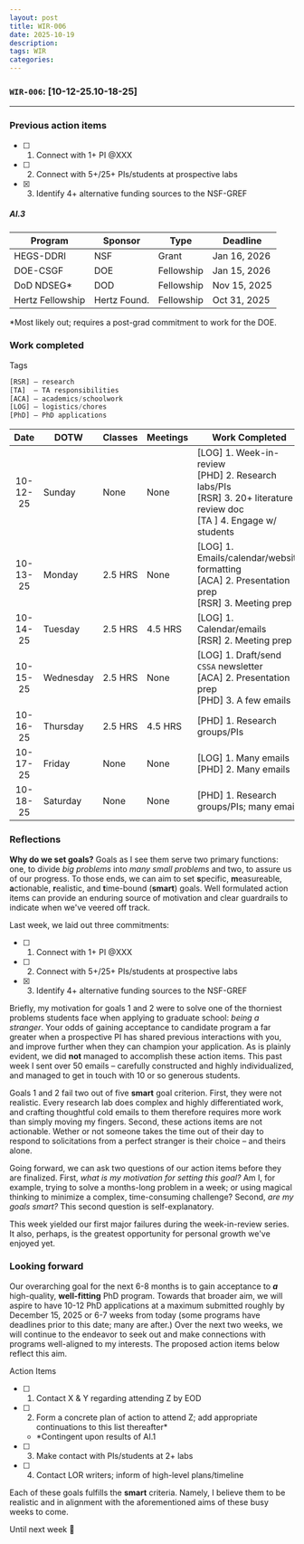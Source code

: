 ```yaml
---
layout: post
title: WIR-006
date: 2025-10-19
description:
tags: WIR
categories:
---
```


### `WIR-006`: [10-12-25.10-18-25]
---


### Previous action items

- [ ] 1. Connect with 1+ PI @XXX
- [ ] 2. Connect with 5+/25+ PIs/students at prospective labs
- [x] 3. Identify 4+ alternative funding sources to the NSF-GREF

##### AI.3

| Program          | Sponsor          | Type       | Deadline     |
| ---------------- | ---------------- | ---------- | ------------ |
| HEGS-DDRI        | NSF              | Grant      | Jan 16, 2026 |
| DOE-CSGF         | DOE              | Fellowship | Jan 15, 2026 |
| DoD NDSEG*       | DOD              | Fellowship | Nov 15, 2025 |
| Hertz Fellowship | Hertz Found.     | Fellowship | Oct 31, 2025 |

\*Most likely out; requires a post-grad commitment to work for the DOE.

### **Work completed**

Tags
```python 
[RSR] – research
[TA]  – TA responsibilities
[ACA] – academics/schoolwork
[LOG] – logistics/chores
[PhD] – PhD applications
```

|   Date   | DOTW      | Classes | Meetings | Work Completed                                                                                                             |
| :------: | --------- | ------- | -------- | -------------------------------------------------------------------------------------------------------------------------- |
| 10-12-25 | Sunday    | None    | None     | [LOG] 1. Week-in-review<br>[PHD] 2. Research labs/PIs<br>[RSR] 3. 20+ literature review doc<br>[TA ] 4. Engage w/ students |
| 10-13-25 | Monday    | 2.5 HRS | None     | [LOG] 1. Emails/calendar/website formatting<br>[ACA] 2. Presentation prep<br>[RSR] 3. Meeting prep                         |
| 10-14-25 | Tuesday   | 2.5 HRS | 4.5 HRS  | [LOG] 1. Calendar/emails<br>[RSR] 2. Meeting prep                                                                          |
| 10-15-25 | Wednesday | 2.5 HRS | None     | [LOG] 1. Draft/send `CSSA` newsletter<br>[ACA] 2. Presentation prep<br>[PHD] 3. A few emails                               |
| 10-16-25 | Thursday  | 2.5 HRS | 4.5 HRS  | [PHD] 1. Research groups/PIs                                                                                               |
| 10-17-25 | Friday    | None    | None     | [LOG] 1. Many emails<br>[PHD] 2. Many emails                                                                               |
| 10-18-25 | Saturday  | None    | None     | [PHD] 1. Research groups/PIs; many emails                                                                                  |

### Reflections

**Why do we set goals?** Goals as I see them serve two primary functions: one, to divide *big problems* into *many small problems* and two, to assure us of our progress. To those ends, we can aim to set **s**pecific, **m**easureable, **a**ctionable, **r**ealistic, and **t**ime-bound (**smart**) goals. Well formulated action items can provide an enduring source of motivation and clear guardrails to indicate when we've veered off track.

Last week, we laid out three commitments:
- [ ] 1. Connect with 1+ PI @XXX
- [ ] 2. Connect with 5+/25+ PIs/students at prospective labs
- [x] 3. Identify 4+ alternative funding sources to the NSF-GREF

Briefly, my motivation for goals 1 and 2 were to solve one of the thorniest problems students face when applying to graduate school: *being a stranger*. Your odds of gaining acceptance to candidate program a far greater when a prospective PI has shared previous interactions with you, and improve further when they can champion your application. As is plainly evident, we did **not** managed to accomplish these action items. This past week I sent over 50 emails – carefully constructed and highly individualized, and managed to get in touch with 10 or so generous students.

Goals 1 and 2 fail two out of five **smart** goal criterion. First, they were not realistic. Every research lab does complex and highly differentiated work, and crafting thoughtful cold emails to them therefore requires more work than simply moving my fingers. Second, these actions items are not actionable. Wether or not someone takes the time out of their day to respond to solicitations from a perfect stranger is their choice – and theirs alone. 

Going forward, we can ask two questions of our action items before they are finalized. First, *what is my motivation for setting this goal?* Am I, for example, trying to solve a months-long problem in a week; or using magical thinking to minimize a complex, time-consuming challenge? Second, *are my goals smart?* This second question is self-explanatory. 

This week yielded our first major failures during the week-in-review series. It also, perhaps, is the greatest opportunity for personal growth we've enjoyed yet.

### Looking forward

Our overarching goal for the next 6-8 months is to gain acceptance to ***a*** high-quality, **well-fitting** PhD program. Towards that broader aim, we will aspire to have 10-12 PhD applications at a maximum submitted roughly by December 15, 2025 or 6-7 weeks from today (some programs have deadlines prior to this date; many are after.) Over the next two weeks, we will continue to the endeavor to seek out and make connections with programs well-aligned to my interests. The proposed action items below reflect this aim.

Action Items
- [ ] 1. Contact X & Y regarding attending Z by EOD
- [ ] 2. Form a concrete plan of action to attend Z; add appropriate continuations to this list thereafter*
	- \*Contingent upon results of AI.1
- [ ] 3. Make contact with PIs/students at 2+ labs
- [ ] 4. Contact LOR writers; inform of high-level plans/timeline

Each of these goals fulfills the **smart** criteria. Namely, I believe them to be realistic and in alignment with the aforementioned aims of these busy weeks to come.

Until next week 👋